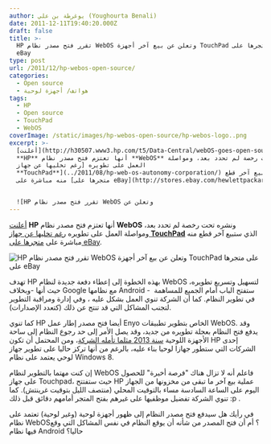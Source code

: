 ```yaml
---
author: يوغرطة بن علي (Youghourta Benali)
date: 2011-12-11T19:40:20.000Z
draft: false
title: >-
  HP تقرر فتح مصدر نظام WebOS وتعلن عن بيع آخر أجهزة TouchPad على متجرها على
  eBay
type: post
url: /2011/12/hp-webos-open-source/
categories:
  - Open source
  - هواتف/ أجهزة لوحية
tags:
  - HP
  - Open source
  - TouchPad
  - WebOS
coverImage: /static/images/hp-webos-open-source/hp-webos-logo..png
excerpt: >-
  [أعلنت](http://h30507.www3.hp.com/t5/Data-Central/webOS-goes-open-source-FAQ-s/ba-p/103841)
  **HP** أنها تعتزم فتح مصدر نظام **WebOS** ونشره تحت رخصة لم تحدد بعد، ومواصلة
  العمل على تطويره [رغم تخليها عن جهاز
  **TouchPad**](../2011/08/hp-web-os-autonomy-corporation/) الذي ستبيع آخر قطع
  منه مباشرة على [متجرها على eBay](http://stores.ebay.com/hewlettpackard).


  ![HP تقرر فتح مصدر نظام WebOS وتعلن عن
---
```

[أعلنت](http://h30507.www3.hp.com/t5/Data-Central/webOS-goes-open-source-FAQ-s/ba-p/103841) **HP** أنها تعتزم فتح مصدر نظام **WebOS** ونشره تحت رخصة لم تحدد بعد، ومواصلة العمل على تطويره [رغم تخليها عن جهاز **TouchPad**](../2011/08/hp-web-os-autonomy-corporation/) الذي ستبيع آخر قطع منه مباشرة على [متجرها على eBay](http://stores.ebay.com/hewlettpackard).

![HP تقرر فتح مصدر نظام WebOS وتعلن عن بيع آخر أجهزة TouchPad على متجرها على eBay](/static/images/hp-webos-open-source/hp-webos-logo..png)

تهدف HP بهذه الخطوة إلى إعطاء دفعة جديدة لنظام WebOS لتسهيل وتسريع تطويره، حيث أنها -وبخلاف Google مع نظامها Android -  ستفتح الباب أمام الجميع للمساهمة في تطوير النظام. كما أن الشركة تنوي العمل بشكل عليه ، وفي إدارة ومراقبة التطوير لتجنب المشاكل التي قد تنتج عن ذلك (كتعدد الإصدارات).

كما تنوي HP أيضا فتح مصدر إطار عمل Enyo الخاص بتطوير تطبيقات WebOS. وقد يدفع فتح النظام بعجلة تطويره من جديد، وقد يصل الأمر إلى حد رجوع النظام إلى ساحة الأجهزة اللوحية [سنة 2013 مثلما تأمله الشركة](http://techcrunch.com/2011/12/09/hps-whitman-well-make-webos-powered-tablets-in-2013/)، ومن المحتمل أن تكون HP إحدى الشركات التي ستطور جهازا لوحيا بناء عليه، بالرغم من أنها تركز حاليا على تطوير جهاز لوحي يعتمد على نظام Windows 8.

إن كنت مهتما بالتطوير لنظام WebOS فاعلم أنه لا تزال هناك "فرصة أخيرة" للحصول على جهاز Touchpad، حيث ستفتتح HP عملية بيع آخر ما تبقى من مخزونها من الجهاز اليوم على الساعة السادسة مساء بالتوقيت المحلي (منتصف الليل بتوقيت غرينتش). كما تنوي الشركة تفضيل موظفيها على غيرهم بفتح المتجر أمامهم دقائق قبل ذلك :p .

في رأيك هل سيدفع فتح مصدر النظام إلى ظهور أجهزة لوحية (وغير لوحية) تعتمد على نظام WebOS؟ أم أن فتح المصدر من شأنه أن يوقع النظام في نفس المشاكل التي وقع فيها نظام Android حاليا؟
